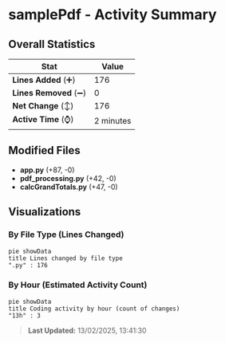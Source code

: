 # samplePdf - Activity Summary 

## Overall Statistics

| Stat                   | Value                                                             |
| ---------------------- | ----------------------------------------------------------------- |
| **Lines Added** (➕)   | 176                                          |
| **Lines Removed** (➖) | 0                                        |
| **Net Change** (↕)    | 176                |
| **Active Time** (⌚)   | 2 minutes |


## Modified Files
- **app.py** (+87, -0)
- **pdf_processing.py** (+42, -0)
- **calcGrandTotals.py** (+47, -0)

## Visualizations

### By File Type (Lines Changed)

```mermaid
pie showData
title Lines changed by file type
".py" : 176
```

### By Hour (Estimated Activity Count)

```mermaid
pie showData
title Coding activity by hour (count of changes)
"13h" : 3
```


> **Last Updated:** 13/02/2025, 13:41:30